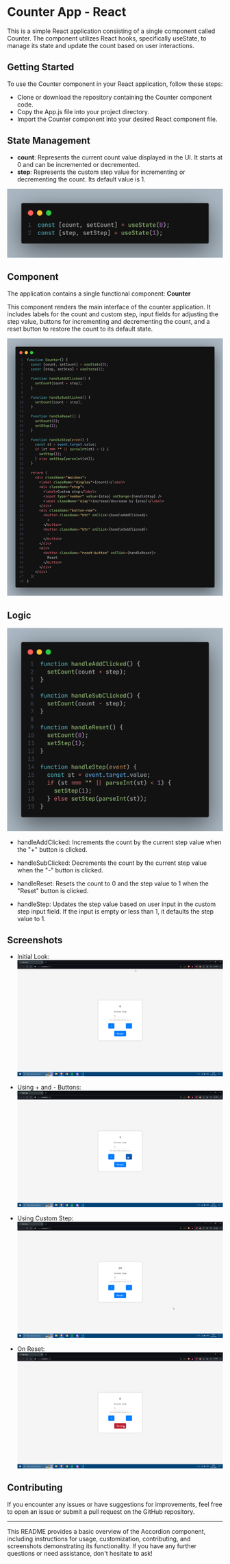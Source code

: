 # Counter App - React

This is a simple React application consisting of a single component called Counter. The component utilizes React hooks, specifically useState, to manage its state and update the count based on user interactions.

## Getting Started

To use the Counter component in your React application, follow these steps:

- Clone or download the repository containing the Counter component code.
- Copy the App.js file into your project directory.
- Import the Counter component into your desired React component file.

## State Management

- **count**: Represents the current count value displayed in the UI. It starts at 0 and can be incremented or decremented.
- **step**: Represents the custom step value for incrementing or decrementing the count. Its default value is 1.

![picture alt](./src/img/ct1.png "state")

## Component

The application contains a single functional component: **Counter**

This component renders the main interface of the counter application. It includes labels for the count and custom step, input fields for adjusting the step value, buttons for incrementing and decrementing the count, and a reset button to restore the count to its default state.

![picture alt](./src/img/ct3.png "component")

## Logic

![picture alt](./src/img/ct2.png "logic")

- handleAddClicked: Increments the count by the current step value when the "+" button is clicked.

- handleSubClicked: Decrements the count by the current step value when the "-" button is clicked.

- handleReset: Resets the count to 0 and the step value to 1 when the "Reset" button is clicked.

- handleStep: Updates the step value based on user input in the custom step input field. If the input is empty or less than 1, it defaults the step value to 1.

## Screenshots

- Initial Look:
  ![picture alt](./src/img/ct4.png "default")

- Using + and - Buttons:
  ![picture alt](./src/img/ct5.png "increment/decrement")

- Using Custom Step:
  ![picture alt](./src/img/ct6.png "step")

- On Reset:
  ![picture alt](./src/img/ct7.png "reset")

## Contributing

If you encounter any issues or have suggestions for improvements, feel free to open an issue or submit a pull request on the GitHub repository.

---

This README provides a basic overview of the Accordion component, including instructions for usage, customization, contributing, and screenshots demonstrating its functionality. If you have any further questions or need assistance, don't hesitate to ask!
